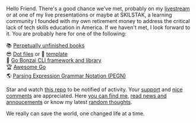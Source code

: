 Hello Friend. There's a good chance we've met, probably on my [livestream](https://linktr.ee/rwxrob) or at one of my live presentations or maybe at SKILSTAK, a learning community I founded with my own retirement money to address the critical lack of tech skills education in America. If we haven't met, I look forward to it. You are probably here for one of the following:

📚 [Perpetually unfinished books](https://github.com/rwxrob/books)  
😎 [Dot files](https://github.com/rwxrob/dot) or 🔰 [template](https://github.com/rwxrob/dot-template)  
🌳 [Go Bonzai CLI framework and library](https://github.com/rwxrob/bonzai)  
🏆 [Awesome Go](https://github.com/rwxrob/awesome-go)  
🌎 [Parsing Expression Grammar Notation (PEGN)](https://github.io/rwxrob/pegn-spec)  

Star and watch [this repo](https://github.com/rwxrob/rwxrob) to be notified of activity. Your [support](https://github.com/sponsors/rwxrob) and [nice comments](https://github.com/rwxrob/rwxrob/discussions/5) are appreciated. Here [you can find me](https://linktr.ee/rwxrob), [read news and annoucements](https://github.com/rwxrob/rwxrob/discussions/categories/announcements) or know my latest [random thoughts](https://github.com/rwxrob/rwxrob/tree/main/thoughts#readme).

We really can save the world, one changed life at a time.

